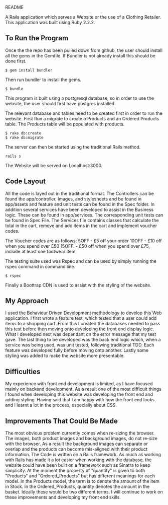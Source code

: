 README

A Rails application which serves a Website or the use of a Clothing Retailer.
This application was built using Ruby 2.2.2.


To Run the Program
-------
Once the the repo has been pulled down from github, the user should install
all the gems in the Gemfile. If Bundler is not already install this should be
done first.

```
$ gem install bundler
```

Then run bundler to install the gems.

```
$ bundle
 ```

This program is built using a postgresql database, so in order to use the website,
the user should first have postgres installed.

The relevant database and tables need to be created first in order to run the website.
First Run a migrate to create a Products and an Ordered Products table. The Products
table will be populated with products.

```
$ rake db:create
$ rake db:migrate
```

The server can then be started using the traditional Rails method.

```
rails s
```
The Website will be served on Localhost:3000.

Code Layout
-------

All the code is layed out in the traditional format. The Controllers can be found
the app/controller. Images, and stylesheets and be found in app/assets and feature and
unit tests can be found in the Spec folder. In addition several services have been developed
to assist in the Business logic. These can be found in app/services. The corresponding
unit tests can be found in Spec File. The Services file contains classes that calculate
the total in the cart, remove and add items in the cart and implement voucher codes.

The Voucher codes are as follows:
5OFF - £5 off your order
10OFF - £10 off when you spend over £50
15OFF. - £50 off when you spend over £75, include at least one footwear item.

The testing suite used was Rspec and can be used by simply running the rspec command
in command line.

```
$ rspec
```

Finally a Boottrap CDN is used to assist with the styling of the website.


My Approach
-------
I used the Behaviour Driven Development methodology to develop this Web application.
I first wrote a feature test, which tested that a user could add items to a shopping cart.
From this I created the databases needed to pass this test before then moving onto
developing the front end display logic. What I developed next was dependant on the
error message that my test gave. The last thing to be developed was the back end logic which,
when a service was being used, was unit tested, following traditional TDD. Each feature
was developed fully before moving onto another. Lastly some styling was added to
make the website more presentable.


Difficulties
-------
My experience with front end development is limited, as I have focused mainly on backend
development. As a result one of the most difficult things I found when developing this
website was developing the front end and adding styling. Having said that I am happy with
how the front end looks and I learnt a lot in the process, especially about CSS.

Improvements That Could Be Made
-------
The most obvious problem currently comes when re-sizing the browser. The images,
both product images and background images, do not re-size with the browser. As
a result the background images can separate or overlap and the products can become
mis-aligned with their product information.
The Code is written on a Rails framework. As much as working with Rails has made
it a lot easier when working with the database, the website could have been built
on a framework such as Sinatra to keep simplicity.
At the moment the property of "quantity" is given to both "Products" and "Ordered_Products"
but has different meanings for each model. In the Products model, the term is to
denote the amount of the item in Stock. In the Ordered_Products, quantity denotes the
amount in the basket. Ideally these would be two different terms.
I will continue to work on these improvements and developing my front end skills.
